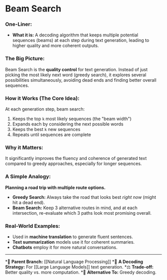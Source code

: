 # Beam Search

### One-Liner:
*   **What it is:** A decoding algorithm that keeps multiple potential sequences (beams) at each step during text generation, leading to higher quality and more coherent outputs.

### The Big Picture:
Beam Search is the **quality control** for text generation. Instead of just picking the most likely next word (greedy search), it explores several possibilities simultaneously, avoiding dead ends and finding better overall sequences.

### How it Works (The Core Idea):
At each generation step, beam search:
1.  Keeps the top `k` most likely sequences (the "beam width")
2.  Expands each by considering the next possible words
3.  Keeps the best `k` new sequences
4.  Repeats until sequences are complete

### Why it Matters:
It significantly improves the fluency and coherence of generated text compared to greedy approaches, especially for longer sequences.

### A Simple Analogy:
**Planning a road trip with multiple route options.**
*   **Greedy Search:** Always take the road that looks best *right now* (might hit a dead end).
*   **Beam Search:** Keep 3 alternative routes in mind, and at each intersection, re-evaluate which 3 paths look most promising overall.

### Real-World Examples:
*   Used in **machine translation** to generate fluent sentences.
*   **Text summarization** models use it for coherent summaries.
*   **Chatbots** employ it for more natural conversations.

---
*🌳 **Parent Branch:** [[Natural Language Processing]]
*🎯 **A Decoding Strategy:** For [[Large Language Models]] text generation.
*⚖️ **Trade-off:** Better quality vs. more computation.
*🔗 **Alternative To:** Greedy decoding.
